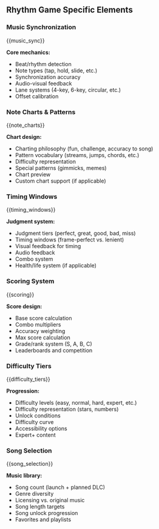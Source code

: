 ## Rhythm Game Specific Elements

### Music Synchronization

{{music_sync}}

**Core mechanics:**

- Beat/rhythm detection
- Note types (tap, hold, slide, etc.)
- Synchronization accuracy
- Audio-visual feedback
- Lane systems (4-key, 6-key, circular, etc.)
- Offset calibration

### Note Charts & Patterns

{{note_charts}}

**Chart design:**

- Charting philosophy (fun, challenge, accuracy to song)
- Pattern vocabulary (streams, jumps, chords, etc.)
- Difficulty representation
- Special patterns (gimmicks, memes)
- Chart preview
- Custom chart support (if applicable)

### Timing Windows

{{timing_windows}}

**Judgment system:**

- Judgment tiers (perfect, great, good, bad, miss)
- Timing windows (frame-perfect vs. lenient)
- Visual feedback for timing
- Audio feedback
- Combo system
- Health/life system (if applicable)

### Scoring System

{{scoring}}

**Score design:**

- Base score calculation
- Combo multipliers
- Accuracy weighting
- Max score calculation
- Grade/rank system (S, A, B, C)
- Leaderboards and competition

### Difficulty Tiers

{{difficulty_tiers}}

**Progression:**

- Difficulty levels (easy, normal, hard, expert, etc.)
- Difficulty representation (stars, numbers)
- Unlock conditions
- Difficulty curve
- Accessibility options
- Expert+ content

### Song Selection

{{song_selection}}

**Music library:**

- Song count (launch + planned DLC)
- Genre diversity
- Licensing vs. original music
- Song length targets
- Song unlock progression
- Favorites and playlists
